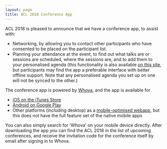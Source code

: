 ```yaml
---
layout: page
title: ACL 2018 Conference App
---
```


ACL 2018 is pleased to announce that we have a conference app, to assist with:

* Networking, by allowing you to contact other participants who have consented to be placed on the participant list.
* Planning your attendance at the event, to find out what talks are or sessions are scheduled, where the sessions are, and to add them to your personalised agenda (this functionality is also available [on this site](/programme/schedule), but participants may find the app a preferable interface with better offline support. Note that any personalised agenda you set up on one will not be synced to the other.)

The conference app is powered by [Whova](https://whova.com), and the app is available for 
* [iOS on the iTunes Store](https://itunes.apple.com/us/app/whova-event-cse25/id716979741?ls=1&mt=8)
* [Android on Google Play](https://play.google.com/store/apps/details?id=com.whova.event)
* Other platforms (including desktop) as a [mobile-optimised webapp](https://whova.com/webapp/e/amoac), but this does not have the full feature set of the native mobile apps

You can also simply search for 'Whova' on your mobile device directly. After downloading the app you can find the ACL 2018 in the list of upcoming conferences, and receive the invitation code for the conference itself by email after signing in to Whova.
